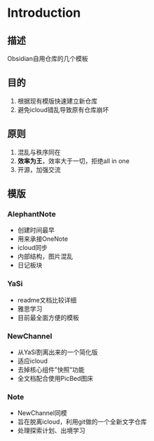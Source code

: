 # Introduction

## 描述
Obsidian自用仓库的几个模板

## 目的
1. 根据现有模版快速建立新仓库
2. 避免icloud错乱导致原有仓库崩坏

## 原则
1. 混乱与秩序同在
2. **效率为王**，效率大于一切，拒绝all in one
3. 开源，加强交流


## 模版
### AlephantNote
- 创建时间最早
- 用来承接OneNote
- icloud同步
- 内部结构，图片混乱
- 日记板块

### YaSi 
- readme文档比较详细
- 雅思学习
- 目前最全面方便的模板

### NewChannel
- 从YaSi割离出来的一个简化版
- 适应icloud
- 去掉核心组件”快照“功能
- 全文档配合使用PicBed图床

### Note
- NewChannel同模
- 旨在脱离icloud，利用git做的一个全新文字仓库
- 处理探索计划、出境学习
